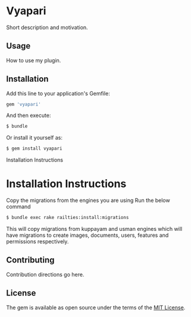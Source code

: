# Vyapari
Short description and motivation.

## Usage
How to use my plugin.

## Installation
Add this line to your application's Gemfile:

```ruby
gem 'vyapari'
```

And then execute:
```bash
$ bundle
```

Or install it yourself as:
```bash
$ gem install vyapari
```


Installation Instructions

# Installation Instructions

Copy the migrations from the engines you are using
Run the below command 

```bash
$ bundle exec rake railties:install:migrations
```

This will copy migrations from kuppayam and usman engines
which will have migrations to create images, documents, users, features and permissions respectively.


## Contributing
Contribution directions go here.

## License
The gem is available as open source under the terms of the [MIT License](http://opensource.org/licenses/MIT).
